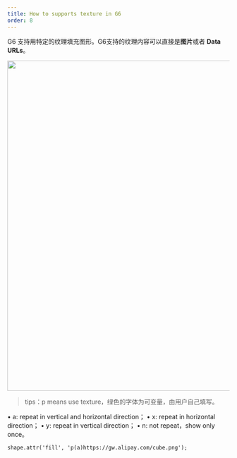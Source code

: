 ```yaml
---
title: How to supports texture in G6
order: 8
---
```


G6 支持用特定的纹理填充图形。G6支持的纹理内容可以直接是**图片**或者 **Data URLs**。

<img src='https://gw.alipayobjects.com/mdn/rms_f8c6a0/afts/img/A*cPgYSJ2ZfwYAAAAAAAAAAABkARQnAQ' width='750' />

> tips：p means use texture，绿色的字体为可变量，由用户自己填写。

• a: repeat in vertical and horizontal direction；
• x: repeat in horizontal direction；
• y: repeat in vertical direction；
• n: not repeat，show only once。

```
shape.attr('fill', 'p(a)https://gw.alipay.com/cube.png');
```
